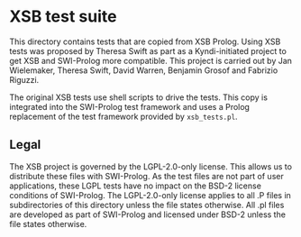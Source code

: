 # XSB test suite

This directory contains tests that are copied from XSB Prolog. Using XSB
tests was proposed by Theresa Swift as part as a Kyndi-initiated project
to get XSB and SWI-Prolog more compatible.   This project is carried out
by Jan Wielemaker, Theresa Swift,  David   Warren,  Benjamin  Grosof and
Fabrizio Riguzzi.

The original XSB tests use shell scripts   to drive the tests. This copy
is integrated into the  SWI-Prolog  test   framework  and  uses a Prolog
replacement of the test framework provided by `xsb_tests.pl`.

## Legal

The XSB project is governed by the LGPL-2.0-only license. This allows us
to distribute these files with SWI-Prolog.  As   the  test files are not
part of user applications, these LGPL tests  have no impact on the BSD-2
license conditions of SWI-Prolog. The   LGPL-2.0-only license applies to
all .P files in subdirectories of this  directory unless the file states
otherwise. All .pl  files  are  developed   as  part  of  SWI-Prolog and
licensed under BSD-2 unless the file states otherwise.
